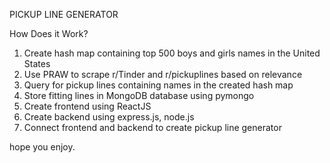 PICKUP LINE GENERATOR

How Does it Work?
1. Create hash map containing top 500 boys and girls names in the United States
2. Use PRAW to scrape r/Tinder and r/pickuplines based on relevance
3. Query for pickup lines containing names in the created hash map
4. Store fitting lines in MongoDB database using pymongo
5. Create frontend using ReactJS
6. Create backend using express.js, node.js
7. Connect frontend and backend to create pickup line generator

hope you enjoy.